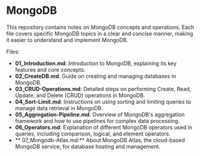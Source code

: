 # MongoDB
This repository contains notes on MongoDB concepts and operations. Each file covers specific MongoDB topics in a clear and concise manner, making it easier to understand and implement MongoDB.

Files:
- **01_Introduction.md**: Introduction to MongoDB, explaining its key features and core concepts.
- **02_CreateDB.md**: Guide on creating and managing databases in MongoDB.
- **03_CRUD-Operations.md**: Detailed steps on performing Create, Read, Update, and Delete (CRUD) operations in MongoDB.
- **04_Sort-Limit.md**: Instructions on using sorting and limiting queries to manage data retrieval in MongoDB.
- **05_Aggregation-Pipeline.md**: Overview of MongoDB's aggregation framework and how to use pipelines for complex data processing.
- **06_Operators.md**: Explanation of different MongoDB operators used in queries, including comparison, logical, and element operators.
- ** 07_Mongodb-Atlas.md:** About MongoDB Atlas, the cloud-based MongoDB service, for database hosting and management.
